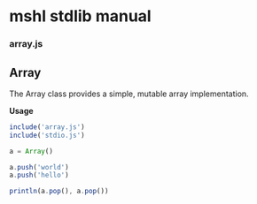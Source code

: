# mshl stdlib manual

### array.js

## Array

The Array class provides a simple, mutable array implementation.

**Usage**
```javascript
include('array.js')
include('stdio.js')

a = Array()

a.push('world')
a.push('hello')

println(a.pop(), a.pop())

```
